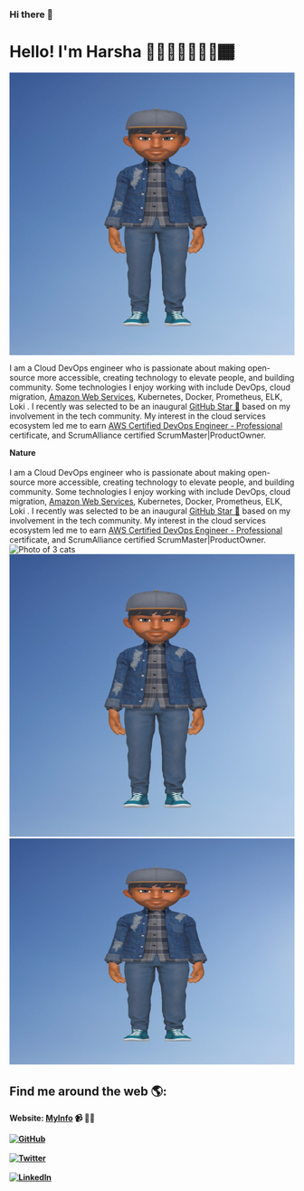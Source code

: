 ### Hi there 👋

<!--
**harshagv/harshagv** is a ✨ _special_ ✨ repository because its `README.md` (this file) appears on your GitHub profile.

Here are some ideas to get you started:

- 🔭 I’m currently working on ...
- 🌱 I’m currently learning ...
- 👯 I’m looking to collaborate on ...
- 🤔 I’m looking for help with ...
- 💬 Ask me about ...
- 📫 How to reach me: ...
- 😄 Pronouns: ...
- ⚡ Fun fact: ...
-->



# Hello! I'm Harsha 👋🏾‍👋🏾👨🏾‍💻🏾‍

<img src="https://github.com/harshagv/harshagv/blob/master/20200407_153146.jpg" width="600" height="500" alt="banner that says Harsha - cloud devops engineer, content creator and community organizer alongside a cartoon illustration of Harsha" style="float:left;">
   
<p style="float:right;">I am a Cloud DevOps engineer who is passionate about making open-source more accessible, creating technology to elevate people, and building community. Some technologies I enjoy working with include DevOps, cloud migration, <a href="https://aws.amazon.com/">Amazon Web Services</a>, Kubernetes, Docker, Prometheus, ELK, Loki . I recently was selected to be an inaugural <a href="https://stars.github.com/">GitHub Star 🌟</a> based on my involvement in the tech community.  My interest in the cloud services ecosystem led me to earn <a href="https://aws.amazon.com/certification/certified-devops-engineer-professional/">AWS Certified DevOps Engineer - Professional</a> certificate, and ScrumAlliance certified ScrumMaster|ProductOwner.</p>

<div class="container">

   <div class="text-block">
    <h4>Nature</h4>
    I am a Cloud DevOps engineer who is passionate about making open-source more accessible, creating technology to elevate people, and building community. Some technologies I enjoy working with include DevOps, cloud migration, <a href="https://aws.amazon.com/">Amazon Web Services</a>, Kubernetes, Docker, Prometheus, ELK, Loki . I recently was selected to be an inaugural <a href="https://stars.github.com/">GitHub Star 🌟</a> based on my involvement in the tech community.  My interest in the cloud services ecosystem led me to earn <a href="https://aws.amazon.com/certification/certified-devops-engineer-professional/">AWS Certified DevOps Engineer - Professional</a> certificate, and ScrumAlliance certified ScrumMaster|ProductOwner.

   </div>
 
 <img src="/pix/samples/18l.jpg" style="max-width:100%;" alt="Photo of 3 cats">
 <img src="https://github.com/harshagv/harshagv/blob/master/20200407_153146.jpg" width="600" height="500" class="thumbnail" alt="gvh">	
 
</div>

<img src="https://github.com/harshagv/harshagv/blob/master/20200407_153146.jpg" width="600" height="400" alt="banner that says Harsha - cloud devops engineer, content creator and community organizer alongside a cartoon illustration of Harsha">



## Find me around the web 🌎:
<b>Website:<b> <a href="https://harshagv.wixsite.com/myinfo">MyInfo</a> 📹 ✍🏾
<p align="left">
	<a href="https://github.com/harshagv"><img src="https://img.shields.io/github/followers/harshagv.svg?label=GitHub&style=social" alt="GitHub"></a>
	<br></br>
	<a href="https://twitter.com/harsha_gv"><img src="https://img.shields.io/twitter/follow/harsha_gv?label=Twitter&style=social" alt="Twitter"></a>
	<br></br>
	<a href="https://www.linkedin.com/in/harshagv"><img src="https://img.shields.io/badge/LinkedIn--_.svg?style=social&logo=linkedin" alt="LinkedIn"></a>
</p>
